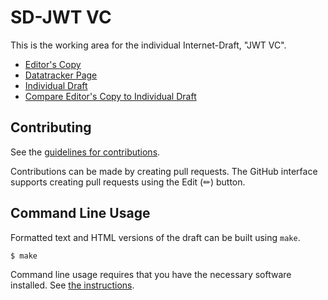 # SD-JWT VC

This is the working area for the individual Internet-Draft, "JWT VC".

* [Editor's Copy](https://vcstuff.github.io/draft-terbu-jwt-vc/#go.draft-terbu-jwt-vc.html)
* [Datatracker Page](https://datatracker.ietf.org/doc/draft-terbu-jwt-vc)
* [Individual Draft](https://datatracker.ietf.org/doc/html/draft-terbu-jwt-vc)
* [Compare Editor's Copy to Individual Draft](https://vcstuff.github.io/draft-terbu-jwt-vc/#go.draft-terbu-jwt-vc.diff)


## Contributing

See the
[guidelines for contributions](https://github.com/vcstuff/draft-terbu-jwt-vc/blob/main/CONTRIBUTING.md).

Contributions can be made by creating pull requests.
The GitHub interface supports creating pull requests using the Edit (✏) button.


## Command Line Usage

Formatted text and HTML versions of the draft can be built using `make`.

```sh
$ make
```

Command line usage requires that you have the necessary software installed.  See
[the instructions](https://github.com/martinthomson/i-d-template/blob/main/doc/SETUP.md).

